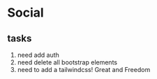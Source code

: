 # Social

## tasks

1. need add auth
2. need delete all bootstrap elements
3. need to add a tailwindcss! Great and Freedom
